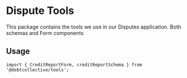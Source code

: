 # Dispute Tools

This package contains the tools we use in our Disputes application. Both schemas and Form components

## Usage

```
import { CreditReportForm, creditReportSchema } from '@debtcollective/tools';
```
